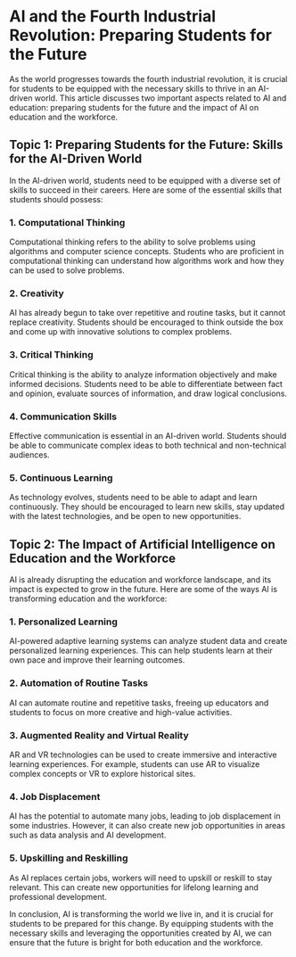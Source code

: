 

# AI and the Fourth Industrial Revolution: Preparing Students for the Future

As the world progresses towards the fourth industrial revolution, it is crucial for students to be equipped with the necessary skills to thrive in an AI-driven world. This article discusses two important aspects related to AI and education: preparing students for the future and the impact of AI on education and the workforce.

## Topic 1: Preparing Students for the Future: Skills for the AI-Driven World

In the AI-driven world, students need to be equipped with a diverse set of skills to succeed in their careers. Here are some of the essential skills that students should possess:

### 1. Computational Thinking
Computational thinking refers to the ability to solve problems using algorithms and computer science concepts. Students who are proficient in computational thinking can understand how algorithms work and how they can be used to solve problems.

### 2. Creativity
AI has already begun to take over repetitive and routine tasks, but it cannot replace creativity. Students should be encouraged to think outside the box and come up with innovative solutions to complex problems.

### 3. Critical Thinking
Critical thinking is the ability to analyze information objectively and make informed decisions. Students need to be able to differentiate between fact and opinion, evaluate sources of information, and draw logical conclusions.

### 4. Communication Skills
Effective communication is essential in an AI-driven world. Students should be able to communicate complex ideas to both technical and non-technical audiences.

### 5. Continuous Learning
As technology evolves, students need to be able to adapt and learn continuously. They should be encouraged to learn new skills, stay updated with the latest technologies, and be open to new opportunities.

## Topic 2: The Impact of Artificial Intelligence on Education and the Workforce

AI is already disrupting the education and workforce landscape, and its impact is expected to grow in the future. Here are some of the ways AI is transforming education and the workforce:

### 1. Personalized Learning
AI-powered adaptive learning systems can analyze student data and create personalized learning experiences. This can help students learn at their own pace and improve their learning outcomes.

### 2. Automation of Routine Tasks
AI can automate routine and repetitive tasks, freeing up educators and students to focus on more creative and high-value activities.

### 3. Augmented Reality and Virtual Reality
AR and VR technologies can be used to create immersive and interactive learning experiences. For example, students can use AR to visualize complex concepts or VR to explore historical sites.

### 4. Job Displacement
AI has the potential to automate many jobs, leading to job displacement in some industries. However, it can also create new job opportunities in areas such as data analysis and AI development.

### 5. Upskilling and Reskilling
As AI replaces certain jobs, workers will need to upskill or reskill to stay relevant. This can create new opportunities for lifelong learning and professional development.

In conclusion, AI is transforming the world we live in, and it is crucial for students to be prepared for this change. By equipping students with the necessary skills and leveraging the opportunities created by AI, we can ensure that the future is bright for both education and the workforce.